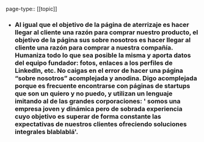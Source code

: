 page-type:: [[topic]]
- ### Al igual que el objetivo de la página de aterrizaje es hacer llegar al cliente una razón para comprar nuestro producto, el objetivo de la página sus sobre nosotros es hacer llegar al cliente una razón para comprar a nuestra compañía. Humaniza todo lo que sea posible la misma y aporta datos del equipo fundador: fotos, enlaces a los perfiles de LinkedIn, etc. No caigas en el error de hacer una página “sobre nosotros” acomplejada y anodina. Digo acomplejada porque es frecuente encontrarse con páginas de startups que son un quiero y no puedo, y utilizan un lenguaje imitando al de las grandes corporaciones: ' somos una empresa joven y dinámica pero de sobrada experiencia cuyo objetivo es superar de forma constante las expectativas de nuestros clientes ofreciendo soluciones integrales blablablá'.


